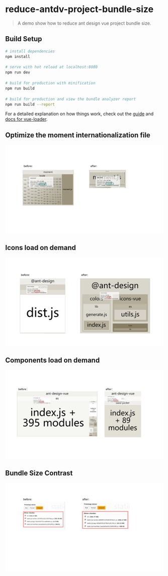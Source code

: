 # reduce-antdv-project-bundle-size

> A demo show how to reduce ant design vue project bundle size.

## Build Setup

``` bash
# install dependencies
npm install

# serve with hot reload at localhost:8080
npm run dev

# build for production with minification
npm run build

# build for production and view the bundle analyzer report
npm run build --report
```

For a detailed explanation on how things work, check out the [guide](http://vuejs-templates.github.io/webpack/) and [docs for vue-loader](http://vuejs.github.io/vue-loader).

##  Optimize the moment internationalization file

![Components load on demand](imgs/1.png)

## Icons load on demand

![Icons load on demand](imgs/2.png)

##  Components load on demand

![Components load on demand](imgs/3.png)

## Bundle Size Contrast 

![Bundle Size Contrast](imgs/4.png)